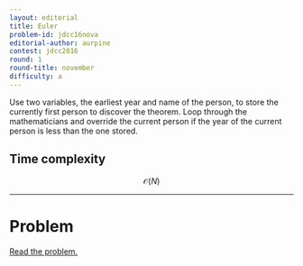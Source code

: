 ```yaml
---
layout: editorial
title: Euler
problem-id: jdcc16nova
editorial-author: aurpine
contest: jdcc2016
round: 1
round-title: november
difficulty: a
---
```


Use two variables, the earliest year and name of the person, to store the currently first person to discover the theorem. Loop through the mathematicians and override the current person if the year of the current person is less than the one stored.

## Time complexity
$$\mathcal{O}(N)$$

---

# Problem
[Read the problem.](/cpt-problems/jdcc/2016/november/a)
